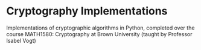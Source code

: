 # Cryptography Implementations
Implementations of cryptographic algorithms in Python, completed over the course MATH1580: Cryptography at Brown University (taught by Professor Isabel Vogt)

